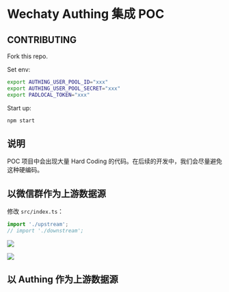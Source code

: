 # Wechaty Authing 集成 POC

## CONTRIBUTING

Fork this repo.

Set env:

```bash
export AUTHING_USER_POOL_ID="xxx"
export AUTHING_USER_POOL_SECRET="xxx"
export PADLOCAL_TOKEN="xxx"
```

Start up:

```bash
npm start
```

## 说明

POC 项目中会出现大量 Hard Coding 的代码。在后续的开发中，我们会尽量避免这种硬编码。

## 以微信群作为上游数据源

修改 `src/index.ts`：

```ts
import './upstream';
// import './downstream';
```

[![](https://mermaid.ink/img/eyJjb2RlIjoiZ3JhcGggTFJcbiAgICBTdGFydDEoU3RhcnQpIFxuICAgIC0tQm90IOWQr-WKqC0tPiBjaGVjazFb5qOA5p-l576k5YaF55qE6Z2eIEF1dGhpbmcg55So5oi3XVxuICAgIC0tPiBhZGRVc2VyW-a3u-WKoCBBdXRoaW5nIOeUqOaIt-W5tua2iOaBr-aPkOmGkue7keWumuaJi-acuuWPt11cbiAgICAtLT4gRW5kMShFbmQpIiwibWVybWFpZCI6eyJ0aGVtZSI6ImRlZmF1bHQifSwidXBkYXRlRWRpdG9yIjpmYWxzZSwiYXV0b1N5bmMiOnRydWUsInVwZGF0ZURpYWdyYW0iOmZhbHNlfQ)](https://mermaid.live/edit#eyJjb2RlIjoiZ3JhcGggTFJcbiAgICBTdGFydDEoU3RhcnQpIFxuICAgIC0tQm90IOWQr-WKqC0tPiBjaGVjazFb5qOA5p-l576k5YaF55qE6Z2eIEF1dGhpbmcg55So5oi3XVxuICAgIC0tPiBhZGRVc2VyW-a3u-WKoCBBdXRoaW5nIOeUqOaIt-W5tua2iOaBr-aPkOmGkue7keWumuaJi-acuuWPt11cbiAgICAtLT4gRW5kMShFbmQpIiwibWVybWFpZCI6IntcbiAgXCJ0aGVtZVwiOiBcImRlZmF1bHRcIlxufSIsInVwZGF0ZUVkaXRvciI6ZmFsc2UsImF1dG9TeW5jIjp0cnVlLCJ1cGRhdGVEaWFncmFtIjpmYWxzZX0)

[![](https://mermaid.ink/img/eyJjb2RlIjoiZ3JhcGggVERcbiAgICBTdGFydDEoU3RhcnQpIFxuICAgIC0tPiBhZGQxW-euoeeQhuWRmOS6uuS4uua3u-WKoOe-pOaIkOWRmF1cbiAgICAtLeeuoeeQhiBCb3Qg5L6m5ZCs5YWl576k5LqL5Lu2LS0-IGFkZDJbQm90IOWQkSBBdXRoaW5nIOazqOWGjOeUqOaIt11cbiAgICAtLeeUqOaIt-aPkOWPiiBCb3Qg5Y-R6YCB5omL5py65Y-3IC0tPiBhZGQzW0JvdCDlkJEgQXV0aGluZyDmm7TmlrDnu5HlrprnlKjmiLfmiYvmnLrlj7ddIFxuICAgIC0tPiBFbmQxKEVuZClcblxuICAgIFN0YXJ0MihTdGFydCkgXG4gICAgLS0-IGRlbDFb566h55CG5ZGY5Lq65Li65Yig6Zmk576k5oiQ5ZGYXVxuICAgIC0t566h55CGIEJvdCDkvqblkKzpgIDnvqTkuovku7YtLT4gIGRlbDJbQm90IOWQkSBBdXRoaW5nIOWIoOmZpOeUqOaIt11cbiAgICAtLT4gRW5kMihFbmQpIiwibWVybWFpZCI6eyJ0aGVtZSI6ImRlZmF1bHQifSwidXBkYXRlRWRpdG9yIjpmYWxzZSwiYXV0b1N5bmMiOnRydWUsInVwZGF0ZURpYWdyYW0iOmZhbHNlfQ)](https://mermaid.live/edit#eyJjb2RlIjoiZ3JhcGggVERcbiAgICBTdGFydDEoU3RhcnQpIFxuICAgIC0tPiBhZGQxW-euoeeQhuWRmOS6uuS4uua3u-WKoOe-pOaIkOWRmF1cbiAgICAtLeeuoeeQhiBCb3Qg5L6m5ZCs5YWl576k5LqL5Lu2LS0-IGFkZDJbQm90IOWQkSBBdXRoaW5nIOazqOWGjOeUqOaIt11cbiAgICAtLeeUqOaIt-aPkOWPiiBCb3Qg5Y-R6YCB5omL5py65Y-3IC0tPiBhZGQzW0JvdCDlkJEgQXV0aGluZyDmm7TmlrDnu5HlrprnlKjmiLfmiYvmnLrlj7ddIFxuICAgIC0tPiBFbmQxKEVuZClcblxuICAgIFN0YXJ0MihTdGFydCkgXG4gICAgLS0-IGRlbDFb566h55CG5ZGY5Lq65Li65Yig6Zmk576k5oiQ5ZGYXVxuICAgIC0t566h55CGIEJvdCDkvqblkKzpgIDnvqTkuovku7YtLT4gIGRlbDJbQm90IOWQkSBBdXRoaW5nIOWIoOmZpOeUqOaIt11cbiAgICAtLT4gRW5kMihFbmQpIiwibWVybWFpZCI6IntcbiAgXCJ0aGVtZVwiOiBcImRlZmF1bHRcIlxufSIsInVwZGF0ZUVkaXRvciI6ZmFsc2UsImF1dG9TeW5jIjp0cnVlLCJ1cGRhdGVEaWFncmFtIjpmYWxzZX0)

## 以 Authing 作为上游数据源
